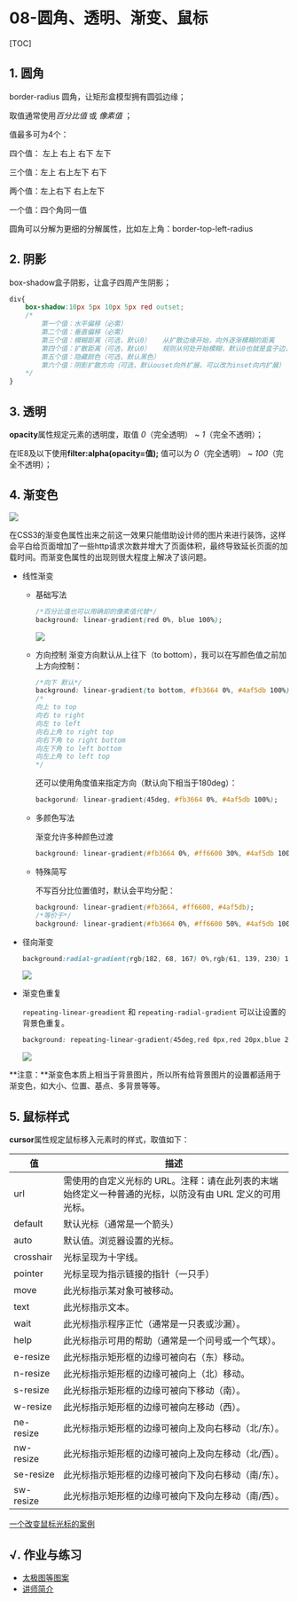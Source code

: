 # 08-圆角、透明、渐变、鼠标
[TOC]

## 1. 圆角

border-radius 圆角，让矩形盒模型拥有圆弧边缘；

取值通常使用*百分比值* 或 *像素值* ；

值最多可为4个：

四个值： 左上   右上   右下   左下

三个值：左上   右上左下   右下

两个值：左上右下   右上左下

一个值：四个角同一值

圆角可以分解为更细的分解属性，比如左上角：border-top-left-radius

## 2. 阴影

box-shadow盒子阴影，让盒子四周产生阴影；

```css
div{
    box-shadow:10px 5px 10px 5px red outset;
    /*
        第一个值：水平偏移（必需）
        第二个值：垂直偏移（必需）
        第三个值：模糊距离（可选，默认0）   从扩散边缘开始，向外逐渐模糊的距离
        第四个值：扩散距离（可选，默认0）   规则从何处开始模糊，默认0也就是盒子边，大于0则会看到阴影明显漏出，允许负值
        第五个值：隐藏颜色（可选，默认黑色）
        第六个值：阴影扩散方向（可选，默认ouset向外扩展，可以改为inset向内扩展）
    */
}
```

## 3. 透明

**opacity**属性规定元素的透明度，取值 *0*（完全透明） ~ *1*（完全不透明）；

在IE8及以下使用**filter:alpha(opacity=值);** 值可以为 *0*（完全透明） ~ *100*（完全不透明）；

## 4. 渐变色

![](http://static.zzhitong.com/lesson-files/html/img/8-1.png)

在CSS3的渐变色属性出来之前这一效果只能借助设计师的图片来进行装饰，这样会平白给页面增加了一些http请求次数并增大了页面体积，最终导致延长页面的加载时间。而渐变色属性的出现则很大程度上解决了该问题。

- 线性渐变

  - 基础写法
    ```css
    /*百分比值也可以用确却的像素值代替*/
    background: linear-gradient(red 0%, blue 100%);
    ```
    ![](http://static.zzhitong.com/lesson-files/html/img/8-2.png)
    
  - 方向控制
    渐变方向默认从上往下（to bottom），我可以在写颜色值之前加上方向控制：
    ```css
    /*向下 默认*/
    background: linear-gradient(to bottom, #fb3664 0%, #4af5db 100%);
    /*
    向上 to top
    向右 to right
    向左 to left
    向右上角 to right top
    向右下角 to right bottom
    向左下角 to left bottom
    向左上角 to left top
    */
    ```
    还可以使用角度值来指定方向（默认向下相当于180deg）：
    
    ```css
    backgorund: linear-gradient(45deg, #fb3664 0%, #4af5db 100%);
    ```
  
  - 多颜色写法
  
    渐变允许多种颜色过渡
  
    ```css
    background: linear-gradient(#fb3664 0%, #ff6600 30%, #4af5db 100%);
    ```
  
  - 特殊简写
  
    不写百分比位置值时，默认会平均分配：
  
    ```css
    background: linear-gradient(#fb3664, #ff6600, #4af5db);
    /*等价于*/
    background: linear-gradient(#fb3664 0%, #ff6600 50%, #4af5db 100%);
    ```
  
- 径向渐变

  ```css
  background:radial-gradient(rgb(182, 68, 167) 0%,rgb(61, 139, 230) 100%)
  ```

  ![](http://static.zzhitong.com/lesson-files/html/img/8-3.png)
  
- 渐变色重复

  `repeating-linear-greadient` 和 `repeating-radial-gradient` 可以让设置的背景色重复。
  
  ```css
  background: repeating-linear-gradient(45deg,red 0px,red 20px,blue 20px,blue 40px);
  ```
  
  ![](http://static.zzhitong.com/lesson-files/html/img/8-5.png)

**注意：**渐变色本质上相当于背景图片，所以所有给背景图片的设置都适用于渐变色，如大小、位置、基点、多背景等等。

## 5. 鼠标样式

**cursor**属性规定鼠标移入元素时的样式，取值如下：

| 值        | 描述                                                         |
| --------- | ------------------------------------------------------------ |
| url       | 需使用的自定义光标的 URL。注释：请在此列表的末端始终定义一种普通的光标，以防没有由 URL 定义的可用光标。 |
| default   | 默认光标（通常是一个箭头）                                   |
| auto      | 默认值。浏览器设置的光标。                                   |
| crosshair | 光标呈现为十字线。                                           |
| pointer   | 光标呈现为指示链接的指针（一只手）                           |
| move      | 此光标指示某对象可被移动。                                   |
| text      | 此光标指示文本。                                             |
| wait      | 此光标指示程序正忙（通常是一只表或沙漏）。                   |
| help      | 此光标指示可用的帮助（通常是一个问号或一个气球）。           |
| e-resize  | 此光标指示矩形框的边缘可被向右（东）移动。                   |
| n-resize  | 此光标指示矩形框的边缘可被向上（北）移动。                   |
| s-resize  | 此光标指示矩形框的边缘可被向下移动（南）。                   |
| w-resize  | 此光标指示矩形框的边缘可被向左移动（西）。                   |
| ne-resize | 此光标指示矩形框的边缘可被向上及向右移动（北/东）。          |
| nw-resize | 此光标指示矩形框的边缘可被向上及向左移动（北/西）。          |
| se-resize | 此光标指示矩形框的边缘可被向下及向右移动（南/东）。          |
| sw-resize | 此光标指示矩形框的边缘可被向下及向左移动（南/西）。          |

[一个改变鼠标光标的案例](http://static.zzhitong.com/lesson-files/html/code/8-1.html)

## √. 作业与练习

- [太极图等图案](http://static.zzhitong.com/lesson-files/html/code/8-2.html)
- [讲师简介](http://static.zzhitong.com/lesson-files/html/code/8-3.html)


















